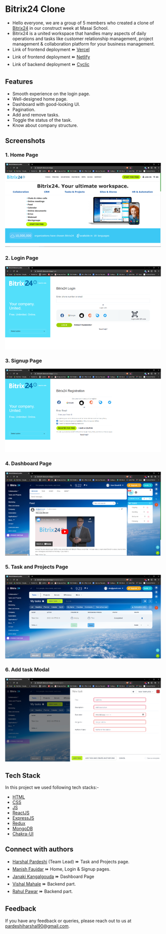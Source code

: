 # Bitrix24 Clone

- Hello everyone, we are a group of 5 members who created a clone of [Bitrix24](https://www.bitrix24.net/) in our construct week at Masai School.
- Bitrix24 is a united workspace that handles many aspects of daily operations and tasks like customer relationship management, project management & collaboration platform for your business management.
- Link of frontend deployment ⏩ [Vercel](https://betrix24-clone.vercel.app/)
- Link of frontend deployment ⏩ [Netlify](https://bitrix24clone.netlify.app/)
- Link of backend deployment ⏩ [Cyclic](https://bitrix24-backend.cyclic.app/)


## Features

- Smooth experience on the login page.
- Well-designed home page.
- Dashboard with good-looking UI.
- Pagination.
- Add and remove tasks.
- Toggle the status of the task.
- Know about company structure.


## Screenshots

### 1. Home Page
![Home Page](./frontend/src/assets/homePage.png)
### 2. Login Page
![Login Page](./frontend/src/assets/loginPage.png)
### 3. Signup Page
![Signup Page](./frontend/src/assets/signupPage.png)
### 4. Dashboard Page
![Dashboard Page](./frontend/src/assets/dashboardPage.png)
### 5. Task and Projects Page
![Task and Projects Page](./frontend/src/assets/taskAndProjectsPage.png)
### 6. Add task Modal
![Add task Page](./frontend/src/assets/addTaskModal.png)


## Tech Stack

In this project we used following tech stacks:- 
- [HTML](https://developer.mozilla.org/en-US/docs/Web/HTML)
- [CSS](https://developer.mozilla.org/en-US/docs/Web/CSS)
- [JS](https://developer.mozilla.org/en-US/docs/Web/JavaScript)
- [ReactJS](https://reactjs.org/)
- [ExpressJS](https://expressjs.com/)
- [Redux](https://redux.js.org/)
- [MongoDB](https://www.mongodb.com/)
- [Chakra-UI](https://chakra-ui.com/)


## Connect with authors

- [Harshal Pardeshi](https://www.linkedin.com/in/harshalpardeshi/) (Team Lead) ⏩ Task and Projects page.
- [Manish Faujdar](https://www.linkedin.com/in/manish-faujdar-b485b2172/) ⏩ Home, Login & Signup pages.
- [Janaki Kangalgouda](https://www.linkedin.com/in/janaki-kangalgouda-809936169/) ⏩ Dashboard Page
- [Vishal Mahale](https://www.linkedin.com/in/vishal-mahale-87688a192/) ⏩ Backend part.
- [Rahul Pawar](https://www.linkedin.com/in/rahul-pawar-8138641a7/) ⏩ Backend part.


## Feedback

If you have any feedback or queries, please reach out to us at pardeshiharshal90@gmail.com.
